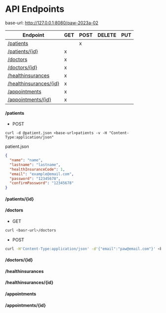 # API Endpoints
base-url: http://127.0.0.1:8080/paw-2023a-02

| Endpoint                 | GET | POST | DELETE | PUT |
|--------------------------|-----|------|--------|-----|
| [/patients]              |     | x    |        |     |
| [/patients/{id}]         | x   |      |        |     |
| [/doctors]               | x   |      |        |     |
| [/doctors/{id}]          | x   |      |        |     |
| [/healthinsurances]      | x   |      |        |     |
| [/healthinsurances/{id}] | x   |      |        |     |
| [/appointments]          | x   |      |        |     |
| [/appointments/{id}]     | x   |      |        |     |

#### /patients
- POST
```shell
curl -d @patient.json <base-url>patients -v -H "Content-Type:application/json"
```

patient.json
```json
{
  "name": "name",
  "lastname": "lastname",
  "healthInsuranceCode": 1,
  "email": "example@email.com",
  "password": "12345678",
  "confirmPassword": "12345678"
}
```

#### /patients/{id}
#### /doctors

- GET
```sh
curl <basr-url>/doctors
```
- POST
```sh
curl -H'Content-Type:application/json' -d'{"email":"paw@email.com"}' <base-url>/doctors
```

#### /doctors/{id}
#### /healthinsurances
#### /healthinsurances/{id}
#### /appointments
#### /appointments/{id}

[/patients]: #patients
[/patients/{id}]: #patientsid
[/doctors]: #doctors
[/doctors/{id}]: #doctorsid
[/healthinsurances]: #healthinsurances
[/healthinsurances/{id}]: #healthinsurancesid
[/appointments]: #appointments
[/appointments/{id}]: #appointmentsid